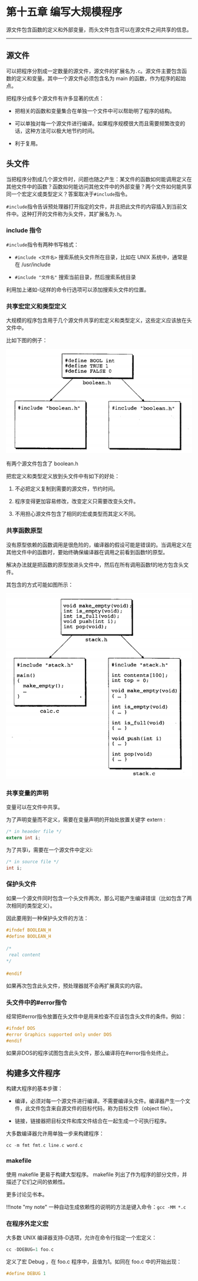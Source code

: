 # 第十五章 编写大规模程序

源文件包含函数的定义和外部变量，而头文件包含可以在源文件之间共享的信息。

---

## 源文件

可以把程序分割成一定数量的源文件，源文件的扩展名为`.c`。源文件主要包含函数的定义和变量。其中一个源文件必须包含名为 main 的函数，作为程序的起始点。

把程序分成多个源文件有许多显著的优点：

- 把相关的函数和变量集合在单独一个文件中可以帮助明了程序的结构。

- 可以单独对每一个源文件进行编译。如果程序规模很大而且需要频繁改变的话，这种方法可以极大地节约时间。

- 利于复用。

## 头文件

当把程序分割成几个源文件时，问题也随之产生：某文件的函数如何能调用定义在其他文件中的函数？函数如何能访问其他文件中的外部变量？两个文件如何能共享同一个宏定义或类型定义？答案取决于`#include`指令。

`#include`指令告诉预处理器打开指定的文件，并且把此文件的内容插入到当前文件中。这种打开的文件称为头文件，其扩展名为`.h`。

### include 指令

`#include`指令有两种书写格式：

- `#include <文件名>` 搜索系统头文件所在目录，比如在 UNIX 系统中，通常是在 /usr/include

- `#include "文件名"` 搜索当前目录，然后搜索系统目录

利用加上诸如-I这样的命令行选项可以添加搜索头文件的位置。

### 共享宏定义和类型定义

大规模的程序包含用于几个源文件共享的宏定义和类型定义，这些定义应该放在头文件中。

比如下图的例子：

![宏定义和类型定义](./images/宏定义和类型定义.png)

有两个源文件包含了 boolean.h

把宏定义和类型定义放到头文件中有如下的好处：

1. 不必把定义复制到需要的源文件，节约时间。

2. 程序变得更加容易修改，改变定义只需要改变头文件。

3. 不用担心源文件包含了相同的宏或类型而其定义不同。

### 共享函数原型

没有原型依赖的函数调用是很危险的，编译器的假设可能是错误的。当调用定义在其他文件中的函数时，要始终确保编译器在调用之前看到函数f的原型。

解决办法就是把函数的原型放进头文件中，然后在所有调用函数f的地方包含头文件。

其包含的方式可能如图所示：

![共享函数原型](./images/共享函数原型.png)

### 共享变量的声明

变量可以在文件中共享。

为了声明变量而不定义，需要在变量声明的开始处放置关键字 extern :

```c
/* in heaeder file */
extern int i;
```

为了共享i，需要在一个源文件中定义i:

```c
/* in source file */
int i;
```

### 保护头文件

如果一个源文件同时包含一个头文件两次，那么可能产生编译错误（比如包含了两次相同的类型定义）。

因此要用到一种保护头文件的方法：

```c
#ifndef BOOLEAN_H
#define BOOLEAN_H

/*
 real content
*/

#endif
```

如果再次包含此头文件，预处理器就不会再扩展真实的内容。

### 头文件中的#error指令

经常把#error指令放置在头文件中是用来检查不应该包含头文件的条件。例如：

```c
#ifndef DOS
#error Graphics supported only under DOS
#endif
```

如果非DOS的程序试图包含此头文件，那么编译将在#error指令处终止。

## 构建多文件程序

构建大程序的基本步骤：

- 编译，必须对每一个源文件进行编译。不需要编译头文件。编译器产生一个文件，此文件包含来自源文件的目标代码，称为目标文件（object file）。

- 链接，链接器把目标文件和库文件结合在一起生成一个可执行程序。

大多数编译器允许用单独一步来构建程序：

```c
cc -m fmt fmt.c line.c word.c
```

### makefile

使用 makefile 更易于构建大型程序。 makefile 列出了作为程序的部分文件，并描述了它们之间的依赖性。

更多讨论见书本。

!!!note "my note"
	一种自动生成依赖性的说明的方法是键入命令：`gcc -MM *.c`

### 在程序外定义宏

大多数 UNIX 编译器支持-D选项，允许在命令行指定一个宏定义：

```c
cc -DDEBUG=1 foo.c
```

定义了宏 Debug ，在 foo.c 程序中，且值为1。如同在 foo.c 中的开始出现：

```c
#define DEBUG 1
```